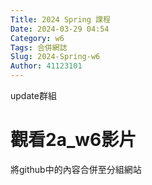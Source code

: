 ```yaml
---
Title: 2024 Spring 課程
Date: 2024-03-29 04:54
Category: w6
Tags: 合併網誌
Slug: 2024-Spring-w6
Author: 41123101
---
```


update群組

<!-- PELICAN_END_SUMMARY -->
# 觀看2a_w6影片
將github中的內容合併至分組網站

